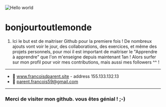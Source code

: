 ![Hello world](https://cdn.pixabay.com/photo/2018/08/30/03/34/aerial-3641197_960_720.jpg)
# bonjourtoutlemonde
1. Ici le but est de maitriser Github pour la premiere fois !
De nombreux ajouts vont voir le jour, des collaborations, des exercices, et même des projets personnels, pour moi il est important de maitriser le "Apprendre à apprendre" que l'on m'enseigne depuis maintenant 1an !
Alors surfer sur mon profil pour voir mes contributions, mais aussi mes followers ^^ !
***
* :love_letter: www.francoisdparent.site - address 155.133.132.13
* :email: parent.francois59@gmail.com
***
### Merci de visiter mon github. vous êtes génial ! ;-)
